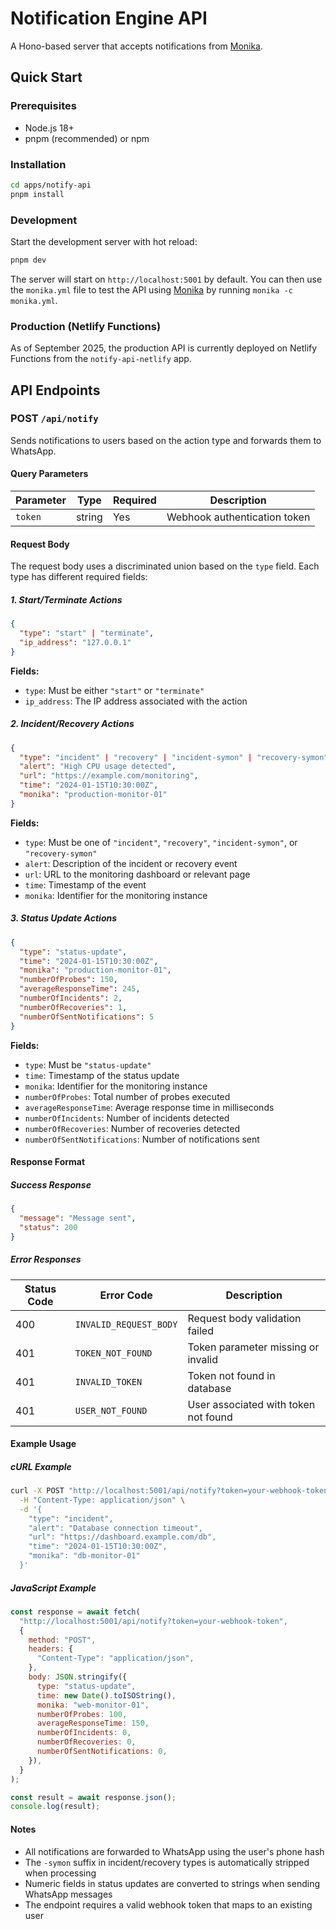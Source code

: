 # Notification Engine API

A Hono-based server that accepts notifications from [Monika](https://monika.hyperjump.tech).

## Quick Start

### Prerequisites

- Node.js 18+
- pnpm (recommended) or npm

### Installation

```bash
cd apps/notify-api
pnpm install
```

### Development

Start the development server with hot reload:

```bash
pnpm dev
```

The server will start on `http://localhost:5001` by default. You can then use the `monika.yml` file to test the API using [Monika](https://monika.hyperjump.tech) by running `monika -c monika.yml`.

### Production (Netlify Functions)

As of September 2025, the production API is currently deployed on Netlify Functions from the `notify-api-netlify` app.

## API Endpoints

### **POST** `/api/notify`

Sends notifications to users based on the action type and forwards them to WhatsApp.

#### Query Parameters

| Parameter | Type   | Required | Description                  |
| --------- | ------ | -------- | ---------------------------- |
| `token`   | string | Yes      | Webhook authentication token |

#### Request Body

The request body uses a discriminated union based on the `type` field. Each type has different required fields:

##### 1. Start/Terminate Actions

```json
{
  "type": "start" | "terminate",
  "ip_address": "127.0.0.1"
}
```

**Fields:**

- `type`: Must be either `"start"` or `"terminate"`
- `ip_address`: The IP address associated with the action

##### 2. Incident/Recovery Actions

```json
{
  "type": "incident" | "recovery" | "incident-symon" | "recovery-symon",
  "alert": "High CPU usage detected",
  "url": "https://example.com/monitoring",
  "time": "2024-01-15T10:30:00Z",
  "monika": "production-monitor-01"
}
```

**Fields:**

- `type`: Must be one of `"incident"`, `"recovery"`, `"incident-symon"`, or `"recovery-symon"`
- `alert`: Description of the incident or recovery event
- `url`: URL to the monitoring dashboard or relevant page
- `time`: Timestamp of the event
- `monika`: Identifier for the monitoring instance

##### 3. Status Update Actions

```json
{
  "type": "status-update",
  "time": "2024-01-15T10:30:00Z",
  "monika": "production-monitor-01",
  "numberOfProbes": 150,
  "averageResponseTime": 245,
  "numberOfIncidents": 2,
  "numberOfRecoveries": 1,
  "numberOfSentNotifications": 5
}
```

**Fields:**

- `type`: Must be `"status-update"`
- `time`: Timestamp of the status update
- `monika`: Identifier for the monitoring instance
- `numberOfProbes`: Total number of probes executed
- `averageResponseTime`: Average response time in milliseconds
- `numberOfIncidents`: Number of incidents detected
- `numberOfRecoveries`: Number of recoveries detected
- `numberOfSentNotifications`: Number of notifications sent

#### Response Format

##### Success Response

```json
{
  "message": "Message sent",
  "status": 200
}
```

##### Error Responses

| Status Code | Error Code             | Description                          |
| ----------- | ---------------------- | ------------------------------------ |
| 400         | `INVALID_REQUEST_BODY` | Request body validation failed       |
| 401         | `TOKEN_NOT_FOUND`      | Token parameter missing or invalid   |
| 401         | `INVALID_TOKEN`        | Token not found in database          |
| 401         | `USER_NOT_FOUND`       | User associated with token not found |

#### Example Usage

##### cURL Example

```bash
curl -X POST "http://localhost:5001/api/notify?token=your-webhook-token" \
  -H "Content-Type: application/json" \
  -d '{
    "type": "incident",
    "alert": "Database connection timeout",
    "url": "https://dashboard.example.com/db",
    "time": "2024-01-15T10:30:00Z",
    "monika": "db-monitor-01"
  }'
```

##### JavaScript Example

```javascript
const response = await fetch(
  "http://localhost:5001/api/notify?token=your-webhook-token",
  {
    method: "POST",
    headers: {
      "Content-Type": "application/json",
    },
    body: JSON.stringify({
      type: "status-update",
      time: new Date().toISOString(),
      monika: "web-monitor-01",
      numberOfProbes: 100,
      averageResponseTime: 150,
      numberOfIncidents: 0,
      numberOfRecoveries: 0,
      numberOfSentNotifications: 0,
    }),
  }
);

const result = await response.json();
console.log(result);
```

#### Notes

- All notifications are forwarded to WhatsApp using the user's phone hash
- The `-symon` suffix in incident/recovery types is automatically stripped when processing
- Numeric fields in status updates are converted to strings when sending WhatsApp messages
- The endpoint requires a valid webhook token that maps to an existing user
